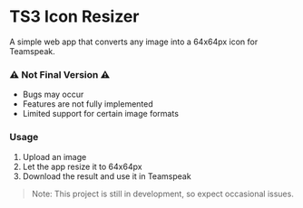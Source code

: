 # TS3 Icon Resizer

A simple web app that converts any image into a 64x64px icon for Teamspeak.

### ⚠️ Not Final Version ⚠️
- Bugs may occur
- Features are not fully implemented
- Limited support for certain image formats

### Usage
1. Upload an image
2. Let the app resize it to 64x64px
3. Download the result and use it in Teamspeak

> Note: This project is still in development, so expect occasional issues.
